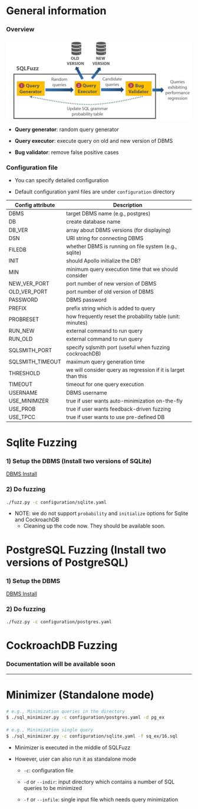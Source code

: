 # General information

### Overview

![alt text](../../doc/sqlfuzz.png "Overview of SQLFuzz")

* **Query generator**: random query generator

* **Query executor**: execute query on old and new version of DBMS

* **Bug validator**: remove false positive cases

### Configuration file

* You can specify detailed configuration

* Default configuration yaml files are under `configuration` directory

| Config attribute | Description |
| --- | --- |
| DBMS  | target DBMS name (e.g., postgres)  |
| DB | create database name |
| DB_VER | array about DBMS versions (for displaying) |
| DSN | URI string for connecting DBMS |
| FILEDB | whether DBMS is running on file system (e.g., sqlite) |
| INIT | should Apollo initialize the DB? |
| MIN | minimum query execution time that we should consider |
| NEW_VER_PORT | port number of new version of DBMS |
| OLD_VER_PORT | port number of old version of DBMS |
| PASSWORD | DBMS password |
| PREFIX | prefix string which is added to query |
| PROBRESET | how frequently reset the probability table (unit: minutes) |
| RUN_NEW | external command to run query |
| RUN_OLD | external command to run query |
| SQLSMITH_PORT | specify sqlsmith port (useful when fuzzing cockroachDB) |
| SQLSMITH_TIMEOUT | maximum query generation time |
| THRESHOLD | we will consider query as regression if it is larget than this |
| TIMEOUT | timeout for one query execution |
| USERNAME | DBMS username |
| USE_MINIMIZER | true if user wants auto-minimization on-the-fly |
| USE_PROB | true if user wants feedback-driven fuzzing |
| USE_TPCC | true if user wants to use pre-defined DB |

# Sqlite Fuzzing

### 1) Setup the DBMS (Install two versions of SQLite)

[DBMS Install](../../doc/Install-dbms.md)

### 2) Do fuzzing

``` bash
./fuzz.py -c configuration/sqlite.yaml
```

* NOTE: we do not support `probability` and `initialize` options for Sqlite and CockroachDB
  * Cleaning up the code now. They should be available soon.

# PostgreSQL Fuzzing (Install two versions of PostgreSQL)

### 1) Setup the DBMS

[DBMS Install](../../doc/Install-dbms.md)

### 2) Do fuzzing

``` bash
./fuzz.py -c configuration/postgres.yaml
```

# CockroachDB Fuzzing

### Documentation will be available soon

----

# Minimizer (Standalone mode)

``` bash
# e.g., Minimization queries in the directory
$ ./sql_minimizer.py -c configuration/postgres.yaml -d pg_ex

# e.g., Minimization single query
$ ./sql_minimizer.py -c configuration/sqlite.yaml -f sq_ex/16.sql
```

* Minimizer is executed in the middle of SQLFuzz

* However, user can also run it as standalone mode
  * `-c`: configuration file

  * `-d` or `--indir`: input directory which contains a number of SQL queries to be minimized

  * `-f` or `--infile`: single input file which needs query minimization
